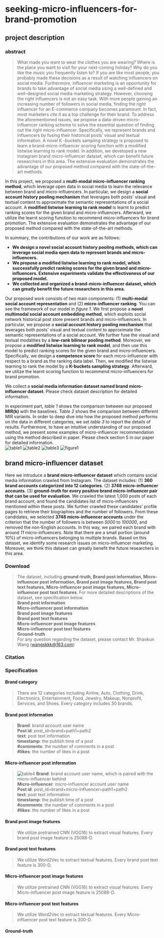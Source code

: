 # seeking-micro-influencers-for-brand-promotion

## project description

### abstract
>What made you want to wear the clothes you are wearing? Where is the place you want to visit for your next-coming holiday? Why do you like the music you frequently listen to? If you are like most people, you probably made these decisions as a result of watching influencers on social media. Furthermore, influencer marketing is an opportunity for brands to take advantage of social media using a well-defined and well-designed social media marketing strategy. However, choosing the right influencers is not an easy task. With more people gaining an increasing number of followers in social media, finding the right influencer for an E-commerce company becomes paramount. In fact, most marketers cite it as a top challenge for their brand. To address the aforementioned issues, we propose a data-driven micro-influencer ranking scheme to solve the essential question of finding out the right micro-influencer. Specifically, we represent brands and influencers by fusing their historical posts’ visual and textual information. A novel К -buckets sampling strategy is proposed to learn a brand-micro-influencer scoring function with a modified listwise learning to rank model. In addition, we developed a new Instagram brand micro-influencer dataset, which can benefit future researchers in this area. The extensive evaluation demonstrates the advantage of our proposed method compared with the state-of-the-art methods.

In this project, we proposed a **multi-modal micro-influencer ranking method**, which leverage open data in social media to learn the relevance between brand and micro-influencers. In particular, we design a **social account history pooling mechanism** that leverages both posts' visual and textual content to approximate the semantic representations of a social account. A **modified listwise learning to rank model** is learnt to predict ranking scores for the given brand and micro-influencers. Afterward, we utilize the learnt scoring function to recommend micro-influencers for brand promotion. The extensive evaluation demonstrates the advantage of our proposed method compared with the state-of-the-art methods.<br>

In summary, the contributions of our work are as follows:<br>
* **We design a novel social account history pooling methods, which can leverage social media open data to represent brands and micro-influencers.**
* **We propose a modified listwise learning to rank model, which successfully predict ranking scores for the given brand and micro-influencers. Extensive experiments validate the effectiveness of our proposed model.**
* **We collected and organized a brand-micro-influencer dataset, which can greatly benefit the future researchers in this area.**

Our proposed work consists of two main components: (1) **multi-modal social account representation** and (2) **micro-influencer ranking**. You can see the framework of our model in _figure 1_. We first propose a **novel multimodal social account embedding method**, which exploits social network historical post store present brands and micro-influencers. In particular, we propose a **social account history pooling mechanism** that leverages both posts' visual and textual content to approximate the semantic representations of a social account. We further fuse the visual and textual modalities by a **low-rank bilinear pooling method**. Moreover, we propose a **modified listwise learning to rank model**, and then use this model to predict ranking scores for the given brand and micro-influencers. Specifically, we design a **competence score** for each micro-influencer with respect to a brand as the ranking data label. Then, we modified the listwise learning to rank the model by a **К-buckets sampling strategy**. Afterward, we utilize the learnt scoring function to recommend micro-influencers for brand promotion.<br>

We collect a **social media information dataset named brand micro-influencer dataset**. Please check dataset description for detailed information.<br>

In experiment part, _table 1_ shows the comparison between our proposed **MIR(k)** with the baselines. _Table 2_ shows the comparison between different MIR variants. In order to deep dive into how the proposed method performs on the data in different categories, we set _table 3_ to report the details of results. Furthermore, to have an intuitive understanding of our proposed method, we present some examples of micro-influencer recommendation using the method described in paper. Please check section 5 in our paper for detailed information.<br>
![table1](https://github.com/Mysteriousplayer/seeking-micro-influencers-for-brand-promotion/raw/master/pictures/t01.png "table1")
![table2](https://github.com/Mysteriousplayer/seeking-micro-influencers-for-brand-promotion/raw/master/pictures/t2.png "table2")
![table3](https://github.com/Mysteriousplayer/seeking-micro-influencers-for-brand-promotion/raw/master/pictures/t3.png "table3")
![figure1](https://github.com/Mysteriousplayer/seeking-micro-influencers-for-brand-promotion/raw/master/pictures/f1.png "figure1")


## brand micro-influencer dataset

Here we introduce a **brand micro-influencer dataset** which contains social media information crawled from Instagram. The dataset includes: (1) **360 brand accounts categorized into 12 categories**. (2) **3748 micro-influencer accounts**. (3) **ground-truth for every positive brand micro-influencer pair that can be used for evaluation**. We crawled the latest 1,000 posts of each brand account, and found the candidates list of micro-influencers mentioned within these posts. We further crawled these candidates’ profile pages to retrieve their biographies and the number of followers. From these candidates, we selected **3748 micro-influencer accounts** under the criterion that the number of followers is between _5000_ to _100000_, and removed the non-English accounts. In this way, we paired each brand with around _11_ micro-influencers. Note that there are a small portion (around 10%) of micro-influencers belonging to multiple brands. Based on this dataset, we identify some research issues on micro-influencer marketing. Moreover, we think this dataset can greatly benefit the future researchers in this area.<br>

### Download
>The dataset, including **ground-truth, Brand post information, Micro-influencer post information, Brand post image features, Brand post text features, Micro-influencer post image features, Micro-influencer post text features**. For more detailed descriptions of the dataset, see specification below.<br>
**Brand post information<br>
Micro-influencer post information<br>
Brand post image features<br>
Brand post text features<br>
Micro-influencer post image features<br>
Micro-influencer post text features<br>
Ground-truth**<br>
For any question regarding the dataset, please contact Mr. Shaokun Wang (wangskkk@163.com)

### Citation

### Specification
#### Brand category
>There are 12 categories including Airline, Auto, Clothing, Drink, Electronics, Entertainment, Food, Jewelry, Makeup, Nonprofit, Services, and Shoes. Every category includes 30 brands.<br>

#### Brand post information
>**Brand**: brand account user name<br>
 **Post id**: post_id=brand+path1+path2<br>
 **text**: post text information<br>
 **timestamp**: the publish time of a post<br>
 **#comments**: the number of comments in a post<br>
 **#likes**: the number of likes in a post<br>

#### Micro-influencer post information
>![table4](https://github.com/Mysteriousplayer/seeking-micro-influencers-for-brand-promotion/raw/master/pictures/t4.png "table4")
 **Brand**: brand account user name, which is paired with the micro-influencer behind<br>
 **Micro-influencer**: micro-influencer account user name<br>
 **Post id**: post_id=brand+micro-influencer+path1+path2<br>
 **text**: post text information<br>
 **timestamp**: the publish time of a post<br>
 **#comments**: the number of comments in a post<br>
 **#likes**: the number of likes in a post<br>

#### Brand post image features
>We utilize pretrained CNN (VGG16) to extract visual features. Every brand post image feature is 25088-D.

#### Brand post text features
>We utilize Word2Vec to extract textual features. Every brand post text feature is 300-D.

#### Micro-influencer post image features
>We utilize pretrained CNN (VGG16) to extract visual features. Every Micro-influencer post image feature is 25088-D.

#### Micro-influencer post text features
>We utilize Word2Vec to extract textual features. Every Micro-influencer post text feature is 300-D.

#### Ground-truth
